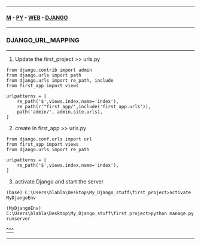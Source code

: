
---

#### [M](https://github.com/ttltrk/TTT/blob/master/menu.md) - [PY](https://github.com/ttltrk/TTT/blob/master/PY/PY.md) - [WEB](https://github.com/ttltrk/TTT/blob/master/PY/WEB/WEB.md) - [DJANGO](https://github.com/ttltrk/TTT/blob/master/PY/WEB/DJANGO/DJANGO.md)

---

### DJANGO_URL_MAPPING

---

1. Update the first_project >> urls.py

```
from django.contrib import admin
from django.urls import path
from django.urls import re_path, include
from first_app import views

urlpatterns = [
    re_path('$',views.index,name='index'),
    re_path(r'^first_app/',include('first_app.urls')),
    path('admin/', admin.site.urls),
]
```

2. create in first_app >> urls.py

```
from django.conf.urls import url
from first_app import views
from django.urls import re_path

urlpatterns = [
    re_path('$',views.index,name='index'),
]
```

3. activate Django and start the server

```
(base) C:\Users\blabla\Desktop\My_Django_stuff\first_project>activate MyDjangoEnv

(MyDjangoEnv) C:\Users\blabla\Desktop\My_Django_stuff\first_project>python manage.py runserver
```

[^^^](#URL_MAPPING)

---
